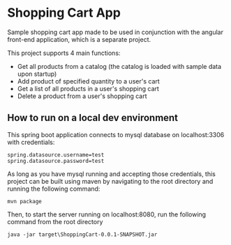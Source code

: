 # Shopping Cart App
Sample shopping cart app made to be used in conjunction with the angular front-end application, which is a separate project.

This project supports 4 main functions:
 - Get all products from a catalog (the catalog is loaded with sample data upon startup)
 - Add product of specified quantity to a user's cart
 - Get a list of all products in a user's shopping cart
 - Delete a product from a user's shopping cart

## How to run on a local dev environment 
This spring boot application connects to mysql database on localhost:3306 with credentials:
```
spring.datasource.username=test
spring.datasource.password=test
```

As long as you have mysql running and accepting those credentials, this project can be built using maven by navigating to the root directory and running the following command:
```
mvn package
```
    
Then, to start the server running on localhost:8080, run the following command from the root directory
```
java -jar target\ShoppingCart-0.0.1-SNAPSHOT.jar
```
